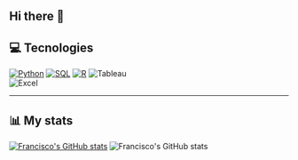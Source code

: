 ## Hi there 👋


## 💻 Tecnologies
[![Python](https://img.shields.io/badge/Python-green?style=flat&logo=python&labelColor=black&color=yellow)]()
[![SQL](https://img.shields.io/badge/SQL-orange?style=flat&logo=mysql&labelColor=black&color=orange)]()
[![R](https://img.shields.io/badge/R-blue?style=flat&logo=r&labelColor=black&color=blue)]()
![Tableau](https://img.shields.io/badge/Tableau-red?style=flat&logo=Tableau&labelColor=black&color=red)</br>
![Excel](https://img.shields.io/badge/Excel-green?style=flat&logo=microsoft&labelColor=black&color=green)</br>


---

## 📊 My stats
[![Francisco's GitHub stats](https://github-readme-stats.vercel.app/api?username=frankenslg)](https://github.com/frankenslg/github-readme-stats)
![Francisco's GitHub stats](https://github-readme-stats.vercel.app/api?username=frankenslg&show_icons=true)
